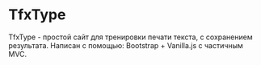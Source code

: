 # TfxType
TfxType - простой сайт для тренировки печати текста, с сохранением результата. 
Написан с помощью: Bootstrap + Vanilla.js с частичным MVC.
